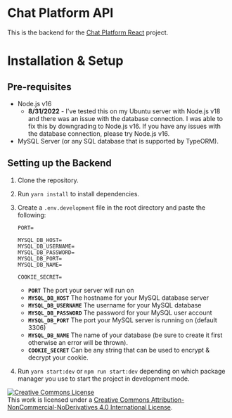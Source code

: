 # Chat Platform API

This is the backend for the [Chat Platform React](https://github.com/stuyy/chat-platform-react) project.

# Installation & Setup

## Pre-requisites

- Node.js v16
  - **8/31/2022** - I've tested this on my Ubuntu server with Node.js v18 and there was an issue with the database connection. I was able to fix this by downgrading to Node.js v16. If you have any issues with the database connection, please try Node.js v16.
- MySQL Server (or any SQL database that is supported by TypeORM).

## Setting up the Backend

1. Clone the repository.
2. Run `yarn install` to install dependencies.
3. Create a `.env.development` file in the root directory and paste the following:

   ```
   PORT=

   MYSQL_DB_HOST=
   MYSQL_DB_USERNAME=
   MYSQL_DB_PASSWORD=
   MYSQL_DB_PORT=
   MYSQL_DB_NAME=

   COOKIE_SECRET=
   ```

   - **`PORT`** The port your server will run on
   - **`MYSQL_DB_HOST`** The hostname for your MySQL database server
   - **`MYSQL_DB_USERNAME`** The username for your MySQL database
   - **`MYSQL_DB_PASSWORD`** The password for your MySQL user account
   - **`MYSQL_DB_PORT`** The port your MySQL server is running on (default 3306)
   - **`MYSQL_DB_NAME`** The name of your database (be sure to create it first otherwise an error will be thrown).
   - **`COOKIE_SECRET`** Can be any string that can be used to encrypt & decrypt your cookie.

4. Run `yarn start:dev` or `npm run start:dev` depending on which package manager you use to start the project in development mode.

<a rel="license" href="http://creativecommons.org/licenses/by-nc-nd/4.0/"><img alt="Creative Commons License" style="border-width:0" src="https://i.creativecommons.org/l/by-nc-nd/4.0/88x31.png" /></a><br />This work is licensed under a <a rel="license" href="http://creativecommons.org/licenses/by-nc-nd/4.0/">Creative Commons Attribution-NonCommercial-NoDerivatives 4.0 International License</a>.
